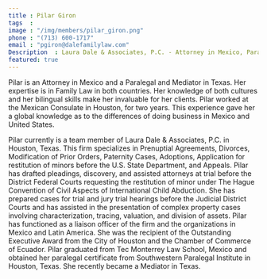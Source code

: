 ```yaml
---
title : Pilar Giron
tags  : 
image : "/img/members/pilar_giron.png"
phone : "(713) 600-1717"
email : "pgiron@dalefamilylaw.com"
Description  : Laura Dale & Associates, P.C. - Attorney in Mexico, Paralegal & Mediator in TX
featured: true
---
```

Pilar is an Attorney in Mexico and a Paralegal and Mediator in Texas. Her expertise is in Family Law in both countries. Her knowledge of both cultures and her bilingual skills make her invaluable for her clients. Pilar worked at the Mexican Consulate in Houston, for two years. This experience gave her a global knowledge as to the differences of doing business in Mexico and United States. 

Pilar currently is a team member of Laura Dale & Associates, P.C. in Houston, Texas. This firm specializes in Prenuptial Agreements, Divorces, Modification of Prior Orders, Paternity Cases, Adoptions, Application for restitution of minors before the U.S. State Department, and Appeals. Pilar has drafted pleadings, discovery, and assisted attorneys at trial before the District Federal Courts requesting the restitution of minor under The Hague Convention of Civil Aspects of International Child Abduction. She has prepared cases for trial and jury trial hearings before the Judicial District Courts and has assisted in the presentation of complex property cases involving characterization, tracing, valuation, and division of assets. Pilar has functioned as a liaison officer of the firm and the organizations in Mexico and Latin America. She was the recipient of the Outstanding Executive Award from the City of Houston and the Chamber of Commerce of Ecuador.  Pilar graduated from Tec Monterrey Law School, Mexico and obtained her paralegal certificate from Southwestern Paralegal Institute in Houston, Texas. She recently became a Mediator in Texas. 
